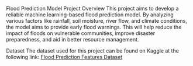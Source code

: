 Flood Prediction Model
Project Overview
This project aims to develop a reliable machine learning-based flood prediction model. By analyzing various factors like rainfall, soil moisture, river flow, and climate conditions, the model aims to provide early flood warnings. This will help reduce the impact of floods on vulnerable communities, improve disaster preparedness, and aid in better resource management.

Dataset
The dataset used for this project can be found on Kaggle at the following link:
[Flood Prediction Features Dataset](https://www.kaggle.com/datasets/huli12/flood-prediction-features/data)
